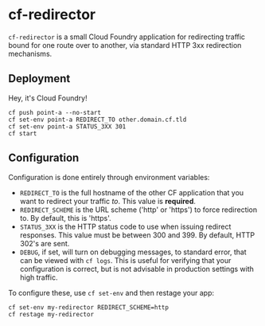 cf-redirector
=============

`cf-redirector` is a small Cloud Foundry application for
redirecting traffic bound for one route over to another, via
standard HTTP 3xx redirection mechanisms.

Deployment
----------

Hey, it's Cloud Foundry!

    cf push point-a --no-start
    cf set-env point-a REDIRECT_TO other.domain.cf.tld
    cf set-env point-a STATUS_3XX 301
    cf start

Configuration
--------------

Configuration is done entirely through environment variables:

- `REDIRECT_TO` is the full hostname of the other CF application
  that you want to redirect your traffic _to_.  This value is
  **required**.
- `REDIRECT_SCHEME` is the URL scheme ('http' or 'https') to force
  redirection to.  By default, this is 'https'.
- `STATUS_3XX` is the HTTP status code to use when issuing
  redirect responses.  This value must be between 300 and 399.
  By default, HTTP 302's are sent.
- `DEBUG`, if set, will turn on debugging messages, to standard
  error, that can be viewed with `cf logs`.  This is useful for
  verifying that your configuration is correct, but is not
  advisable in production settings with high traffic.

To configure these, use `cf set-env` and then restage your app:

    cf set-env my-redirector REDIRECT_SCHEME=http
    cf restage my-redirector

